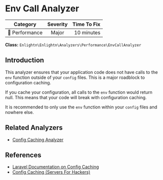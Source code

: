 # Env Call Analyzer

| Category       | Severity   | Time To Fix  |
| -------------  |:----------:| ------------:|
| :rocket: Performance | Major | 10 minutes  |

**Class:** `Enlightn\Enlightn\Analyzers\Performance\EnvCallAnalyzer`

## Introduction

This analyzer ensures that your application code does not have calls to the `env` function outside of your `config` files. This is a major roadblock to configuration caching.

If you cache your configuration, all calls to the `env` function would return null. This means that your code will break with configuration caching.

It is recommended to only use the `env` function within your `config` files and nowhere else.

## Related Analyzers

- [Config Caching Analyzer](config-caching-analyzer.html)

## References

- [Laravel Documentation on Config Caching](https://laravel.com/docs/configuration#configuration-caching)
- [Config Caching (Servers For Hackers)](https://serversforhackers.com/laravel-perf/config-cache)